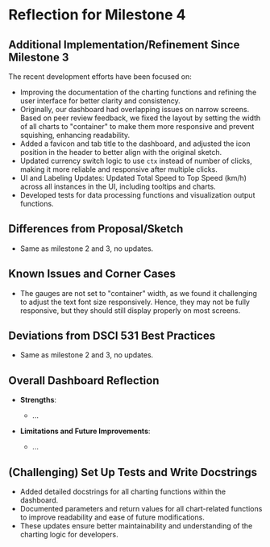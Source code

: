 # Reflection for Milestone 4

## Additional Implementation/Refinement Since Milestone 3

The recent development efforts have been focused on:

- Improving the documentation of the charting functions and refining the user interface for better clarity and consistency.
- Originally, our dashboard had overlapping issues on narrow screens. Based on peer review feedback, we fixed the layout by setting the width of all charts to "container" to make them more responsive and prevent squishing, enhancing readability.
- Added a favicon and tab title to the dashboard, and adjusted the icon position in the header to better align with the original sketch.
- Updated currency switch logic to use `ctx` instead of number of clicks, making it more reliable and responsive after multiple clicks.
- UI and Labeling Updates:  Updated Total Speed to Top Speed (km/h) across all instances in the UI, including tooltips and charts.
- Developed tests for data processing functions and visualization output functions.

## Differences from Proposal/Sketch

- Same as milestone 2 and 3, no updates.

## Known Issues and Corner Cases

- The gauges are not set to "container" width, as we found it challenging to adjust the text font size responsively. Hence, they may not be fully responsive, but they should still display properly on most screens.

## Deviations from DSCI 531 Best Practices

- Same as milestone 2 and 3, no updates.

## Overall Dashboard Reflection

- **Strengths**:
  - ...

- **Limitations and Future Improvements**:
  - ...

## (Challenging) Set Up Tests and Write Docstrings

- Added detailed docstrings for all charting functions within the dashboard.  
- Documented parameters and return values for all chart-related functions to improve readability and ease of future modifications.  
- These updates ensure better maintainability and understanding of the charting logic for developers.  

